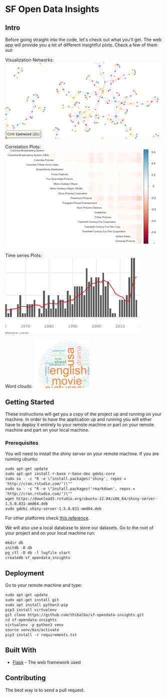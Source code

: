 # SF Open Data Insights

## Intro

Before going straight into the code, let's check out what you'll get. The web app will provide you a lot of different insightful plots. Check a few of them out:

Visualization Networks:
![VisNet](app/static/img/repo/vis.png)

Correlation Plots:
![CorPlot](app/static/img/repo/cor.png)

Time series Plots:
![TSPlot](app/static/img/repo/time.png)

Word clouds:
![WordCloud](app/static/img/repo/word.png)

## Getting Started

These instructions will get you a copy of the project up and running on your machine. In order to have the application up and running you will either have to deploy it entirely to your remote machine or part on your remote machine and part on your local machine.

### Prerequisites

You will need to install the shiny server on your remote machine. If you are running ubuntu:

```
sudo apt-get update
sudo apt-get install r-base r-base-dev gdebi-core
sudo su - -c "R -e \"install.packages('shiny', repos = 'http://cran.rstudio.com/')\""
sudo su - -c "R -e \"install.packages('rmarkdown', repos = 'http://cran.rstudio.com/')\""
wget https://download3.rstudio.org/ubuntu-12.04/x86_64/shiny-server-1.5.0.831-amd64.deb
sudo gdebi shiny-server-1.5.0.831-amd64.deb
```

For other platforms check [this reference](https://www.rstudio.com/products/shiny/download-server/).

We will also use a local database to store our datasets. Go to the root of your project and on your local machine run:

```
mkdir db
initdb -D db
pg_ctl -D db -l logfile start
createdb sf_opendata_insights
```


## Deployment

Go to your remote machine and type:

```
sudo apt-get update
sudo apt-get install git
sudo apt install python3-pip
pip3 install virtualenv
git clone https://github.com/thibalbo/sf-opendata-insights.git
cd sf-opendata-insights
virtualenv -p python3 venv
source venv/bin/activate
pip3 install -r requirements.txt
```


## Built With

* [Flask](http://flask.pocoo.org/) - The web framework used

## Contributing

The best way is to send a pull request.
